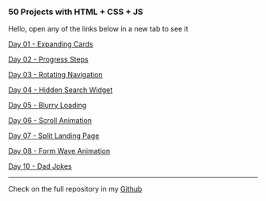 ###  50 Projects with HTML + CSS + JS

Hello, open any of the links below in a new tab to see it

[Day 01 - Expanding Cards](https://1eandro.github.io/html-css-js/day01-expanding-cards/)

[Day 02 - Progress Steps](https://1eandro.github.io/html-css-js/day02-progress-steps/)

[Day 03 - Rotating Navigation](https://1eandro.github.io/html-css-js/day03-rotating-navigation/)

[Day 04 - Hidden Search Widget](https://1eandro.github.io/html-css-js/day04-hidden-search-widget/)

[Day 05 - Blurry Loading](https://1eandro.github.io/html-css-js/day05-blurry-loading/)

[Day 06 - Scroll Animation](https://1eandro.github.io/html-css-js/day06-scrolling-animation/)

[Day 07 - Split Landing Page](https://1eandro.github.io/html-css-js/day07-split-landing-page/)

[Day 08 - Form Wave Animation](https://1eandro.github.io/html-css-js/day08-form-wave-animation/)

[Day 10 - Dad Jokes](https://1eandro.github.io/html-css-js/day10-dad-jokes/)

---

Check on the full repository in my [Github](https://github.com/1eandro/html-css-js)